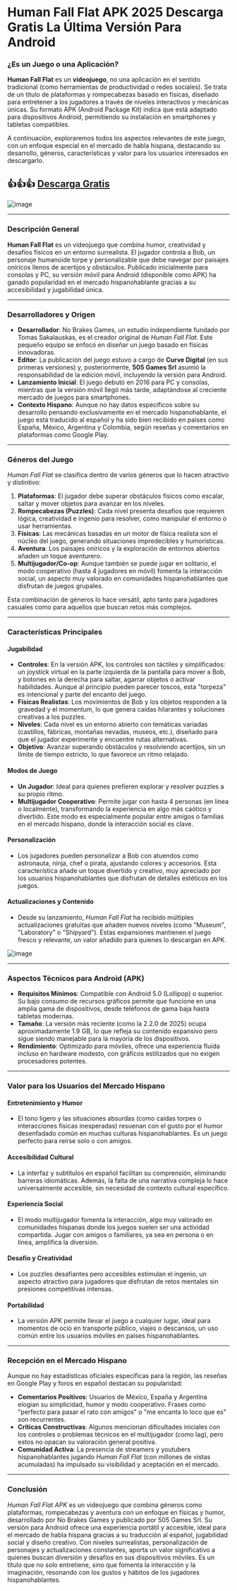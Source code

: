 # Human Fall Flat APK 2025 Descarga Gratis La Última Versión Para Android

### ¿Es un Juego o una Aplicación?
**Human Fall Flat** es un **videojuego**, no una aplicación en el sentido tradicional (como herramientas de productividad o redes sociales). Se trata de un título de plataformas y rompecabezas basado en físicas, diseñado para entretener a los jugadores a través de niveles interactivos y mecánicas únicas. Su formato APK (Android Package Kit) indica que está adaptado para dispositivos Android, permitiendo su instalación en smartphones y tabletas compatibles.

A continuación, exploraremos todos los aspectos relevantes de este juego, con un enfoque especial en el mercado de habla hispana, destacando su desarrollo, géneros, características y valor para los usuarios interesados en descargarlo.

## 👍👍👍 [Descarga Gratis](https://modhello.io/human-fall-flat.html)

![image](https://github.com/user-attachments/assets/11f10b0f-90d7-4ae5-9662-49187634dc11)

---

### Descripción General
**Human Fall Flat** es un videojuego que combina humor, creatividad y desafíos físicos en un entorno surrealista. El jugador controla a Bob, un personaje humanoide torpe y personalizable que debe navegar por paisajes oníricos llenos de acertijos y obstáculos. Publicado inicialmente para consolas y PC, su versión móvil para Android (disponible como APK) ha ganado popularidad en el mercado hispanohablante gracias a su accesibilidad y jugabilidad única.

---

### Desarrolladores y Origen
- **Desarrollador**: No Brakes Games, un estudio independiente fundado por Tomas Sakalauskas, es el creador original de *Human Fall Flat*. Este pequeño equipo se enfocó en diseñar un juego basado en físicas innovadoras.
- **Editor**: La publicación del juego estuvo a cargo de **Curve Digital** (en sus primeras versiones) y, posteriormente, **505 Games Srl** asumió la responsabilidad de la edición móvil, incluyendo la versión para Android.
- **Lanzamiento Inicial**: El juego debutó en 2016 para PC y consolas, mientras que la versión móvil llegó más tarde, adaptándose al creciente mercado de juegos para smartphones.
- **Contexto Hispano**: Aunque no hay datos específicos sobre su desarrollo pensando exclusivamente en el mercado hispanohablante, el juego está traducido al español y ha sido bien recibido en países como España, México, Argentina y Colombia, según reseñas y comentarios en plataformas como Google Play.

---

### Géneros del Juego
*Human Fall Flat* se clasifica dentro de varios géneros que lo hacen atractivo y distintivo:
1. **Plataformas**: El jugador debe superar obstáculos físicos como escalar, saltar y mover objetos para avanzar en los niveles.
2. **Rompecabezas (Puzzles)**: Cada nivel presenta desafíos que requieren lógica, creatividad e ingenio para resolver, como manipular el entorno o usar herramientas.
3. **Físicas**: Las mecánicas basadas en un motor de física realista son el núcleo del juego, generando situaciones impredecibles y humorísticas.
4. **Aventura**: Los paisajes oníricos y la exploración de entornos abiertos añaden un toque aventurero.
5. **Multijugador/Co-op**: Aunque también se puede jugar en solitario, el modo cooperativo (hasta 4 jugadores en móvil) fomenta la interacción social, un aspecto muy valorado en comunidades hispanohablantes que disfrutan de juegos grupales.

Esta combinación de géneros lo hace versátil, apto tanto para jugadores casuales como para aquellos que buscan retos más complejos.

---

### Características Principales
#### Jugabilidad
- **Controles**: En la versión APK, los controles son táctiles y simplificados: un joystick virtual en la parte izquierda de la pantalla para mover a Bob, y botones en la derecha para saltar, agarrar objetos o activar habilidades. Aunque al principio pueden parecer toscos, esta "torpeza" es intencional y parte del encanto del juego.
- **Físicas Realistas**: Los movimientos de Bob y los objetos responden a la gravedad y el momentum, lo que genera caídas hilarantes y soluciones creativas a los puzzles.
- **Niveles**: Cada nivel es un entorno abierto con temáticas variadas (castillos, fábricas, montañas nevadas, museos, etc.), diseñado para que el jugador experimente y encuentre rutas alternativas.
- **Objetivo**: Avanzar superando obstáculos y resolviendo acertijos, sin un límite de tiempo estricto, lo que favorece un ritmo relajado.

#### Modos de Juego
- **Un Jugador**: Ideal para quienes prefieren explorar y resolver puzzles a su propio ritmo.
- **Multijugador Cooperativo**: Permite jugar con hasta 4 personas (en línea o localmente), transformando la experiencia en algo más caótico y divertido. Este modo es especialmente popular entre amigos o familias en el mercado hispano, donde la interacción social es clave.

#### Personalización
- Los jugadores pueden personalizar a Bob con atuendos como astronauta, ninja, chef o pirata, ajustando colores y accesorios. Esta característica añade un toque divertido y creativo, muy apreciado por los usuarios hispanohablantes que disfrutan de detalles estéticos en los juegos.

#### Actualizaciones y Contenido
- Desde su lanzamiento, *Human Fall Flat* ha recibido múltiples actualizaciones gratuitas que añaden nuevos niveles (como "Museum", "Laboratory" o "Shipyard"). Estas expansiones mantienen el juego fresco y relevante, un valor añadido para quienes lo descargan en APK.

![image](https://github.com/user-attachments/assets/c2c1261f-f810-42e4-b300-d528845dd59a)

---

### Aspectos Técnicos para Android (APK)
- **Requisitos Mínimos**: Compatible con Android 5.0 (Lollipop) o superior. Su bajo consumo de recursos gráficos permite que funcione en una amplia gama de dispositivos, desde teléfonos de gama baja hasta tabletas modernas.
- **Tamaño**: La versión más reciente (como la 2.2.0 de 2025) ocupa aproximadamente 1.9 GB, lo que refleja su contenido expansivo pero sigue siendo manejable para la mayoría de los dispositivos.
- **Rendimiento**: Optimizado para móviles, ofrece una experiencia fluida incluso en hardware modesto, con gráficos estilizados que no exigen procesadores potentes.

---

### Valor para los Usuarios del Mercado Hispano
#### Entretenimiento y Humor
- El tono ligero y las situaciones absurdas (como caídas torpes o interacciones físicas inesperadas) resuenan con el gusto por el humor desenfadado común en muchas culturas hispanohablantes. Es un juego perfecto para reírse solo o con amigos.

#### Accesibilidad Cultural
- La interfaz y subtítulos en español facilitan su comprensión, eliminando barreras idiomáticas. Además, la falta de una narrativa compleja lo hace universalmente accesible, sin necesidad de contexto cultural específico.

#### Experiencia Social
- El modo multijugador fomenta la interacción, algo muy valorado en comunidades hispanas donde los juegos suelen ser una actividad compartida. Jugar con amigos o familiares, ya sea en persona o en línea, amplifica la diversión.

#### Desafío y Creatividad
- Los puzzles desafiantes pero accesibles estimulan el ingenio, un aspecto atractivo para jugadores que disfrutan de retos mentales sin presiones competitivas intensas.

#### Portabilidad
- La versión APK permite llevar el juego a cualquier lugar, ideal para momentos de ocio en transporte público, viajes o descansos, un uso común entre los usuarios móviles en países hispanohablantes.

---

### Recepción en el Mercado Hispano
Aunque no hay estadísticas oficiales específicas para la región, las reseñas en Google Play y foros en español destacan su popularidad:
- **Comentarios Positivos**: Usuarios de México, España y Argentina elogian su simplicidad, humor y modo cooperativo. Frases como "perfecto para pasar el rato con amigos" o "me encanta lo loco que es" son recurrentes.
- **Críticas Constructivas**: Algunos mencionan dificultades iniciales con los controles o problemas técnicos en el multijugador (como lag), pero estos no opacan su valoración general positiva.
- **Comunidad Activa**: La presencia de streamers y youtubers hispanohablantes jugando *Human Fall Flat* (con millones de vistas acumuladas) ha impulsado su visibilidad y aceptación en el mercado.

---

### Conclusión
*Human Fall Flat APK* es un videojuego que combina géneros como plataformas, rompecabezas y aventura con un enfoque en físicas y humor, desarrollado por No Brakes Games y publicado por 505 Games Srl. Su versión para Android ofrece una experiencia portátil y accesible, ideal para el mercado de habla hispana gracias a su traducción al español, jugabilidad social y diseño creativo. Con niveles surrealistas, personalización de personajes y actualizaciones constantes, aporta un valor significativo a quienes buscan diversión y desafíos en sus dispositivos móviles. Es un título que no solo entretiene, sino que fomenta la interacción y la imaginación, resonando con los gustos y hábitos de los jugadores hispanohablantes.
